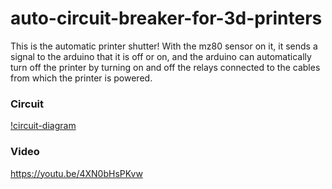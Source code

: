 # auto-circuit-breaker-for-3d-printers
This is the automatic printer shutter! With the mz80 sensor on it, it sends a signal to the arduino that it is off or on, and the arduino can automatically turn off the printer by turning on and off the relays connected to the cables from which the printer is powered.

### Circuit
[!circuit-diagram](./src/assets/circuit_diagram)

### Video
https://youtu.be/4XN0bHsPKvw